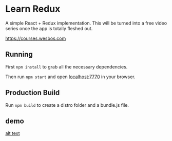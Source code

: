 # Learn Redux

A simple React + Redux implementation. This will be turned into a free video series once the app is totally fleshed out.

https://courses.wesbos.com

## Running

First `npm install` to grab all the necessary dependencies. 

Then run `npm start` and open <localhost:7770> in your browser.

## Production Build

Run `npm build` to create a distro folder and a bundle.js file.

## demo
[alt text](demo.PNG)